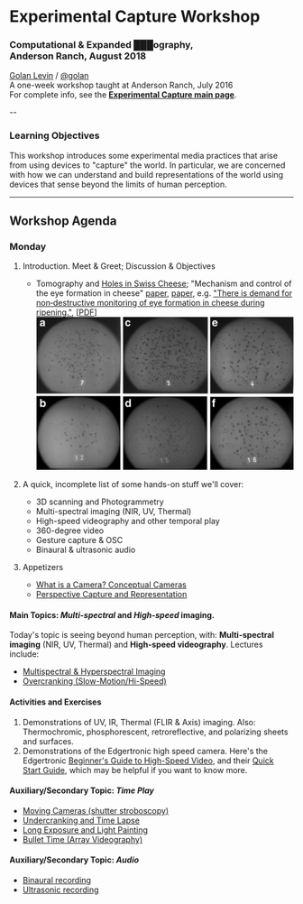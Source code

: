 # Experimental Capture Workshop

### Computational & Expanded ███ography, <br/>Anderson Ranch, August 2018


[Golan Levin](http://flong.com) / [@golan](http://twitter.com/golan) <br />
A one-week workshop taught at Anderson Ranch, July 2016<br />
For complete info, see the [**Experimental Capture main page**](../README.md). 

--
### Learning Objectives

This workshop introduces some experimental media practices that arise from using devices to "capture" the world. In particular, we are concerned with how we can understand and build representations of the world using devices that sense beyond the limits of human perception. 

---

## Workshop Agenda

### Monday

1. Introduction. Meet & Greet; Discussion & Objectives 
	* Tomography and [Holes in Swiss Cheese](https://www.nytimes.com/2015/05/29/world/europe/switzerland-scientists-find-the-secret-to-the-holes-in-swiss-cheese-hay-dust.html); "Mechanism and control of the eye formation in cheese" [paper](https://scinapse.io/papers/2024396341), [paper](https://link.springer.com/article/10.1007/s13594-012-0105-2), e.g. ["There is demand for non‐destructive monitoring of eye formation in cheese during ripening."](https://onlinelibrary.wiley.com/doi/abs/10.1111/j.1471-0307.2009.00478.x), [[PDF](../docs/pdf/eye-formation-in-cheese.pdf)]
![Eyes in cheese](../docs/images/cheese.gif)
	
1. A quick, incomplete list of some hands-on stuff we'll cover: 
	* 3D scanning and Photogrammetry 
	* Multi-spectral imaging (NIR, UV, Thermal)
	* High-speed videography and other temporal play
	* 360-degree video 
	* Gesture capture & OSC
	* Binaural & ultrasonic audio
	
1. Appetizers
	* [What is a Camera? Conceptual Cameras](../docs/conceptual-cameras.md)
	* [Perspective Capture and Representation](../docs/perspective.md)

#### Main Topics: *Multi-spectral* and *High-speed* imaging.

Today's topic is seeing beyond human perception, with: **Multi-spectral imaging** (NIR, UV, Thermal) and **High-speed videography**. Lectures include:  
* [Multispectral & Hyperspectral Imaging](../docs/hyperspectral.md)
* [Overcranking (Slow-Motion/Hi-Speed)](../docs/overcranking.md)

#### Activities and Exercises

1. Demonstrations of UV, IR, Thermal (FLIR & Axis) imaging. Also: Thermochromic, phosphorescent, retroreflective, and polarizing sheets and surfaces.
1. Demonstrations of the Edgertronic high speed camera. Here's the Edgertronic [Beginner's Guide to High-Speed Video](http://wiki.edgertronic.com/index.php/Beginner's_Guide_to_High_Speed_Video), and their [Quick Start Guide](https://wiki.edgertronic.com/index.php/Quick_start_guide), which may be helpful if you want to know more. 

#### Auxiliary/Secondary Topic: *Time Play*

* [Moving Cameras (shutter stroboscopy)](../docs/moving-cameras.md)
* [Undercranking and Time Lapse](../docs/undercranking.md)
* [Long Exposure and Light Painting](../docs/longexposure.md)
* [Bullet Time (Array Videography)](../docs/bullettime.md)

#### Auxiliary/Secondary Topic: *Audio*

* [Binaural recording](../docs/audio.md)
* [Ultrasonic recording]()


<!---

#### Photogrammetry 
1. Viewings (10:45-11:30)
	* [James George at Eyeo2015](https://vimeo.com/134973504) and on [Medium](https://medium.com/@obviousjim/spatialstorytelling-fa4b6ace3e16)
	* [A brief history of photogrammetry](../docs/Photogrammetry-and-3D-scanning.md)
	* [3D Capture Flowchart](pdf/3D_capture_flowchart.pdf) by Claire Hentschker
	* Alex Porter's Photoscan Tutorial #1: [Capturing with Photoscan](https://vimeo.com/123701711)
	* *Optional viewing*: Alex Porter's Tutorial for [Cleaning Photoscans](https://vimeo.com/123702711)

#### Activities, Exercises & Demonstrations 

1. Optional Exercises:
	* Camera Obscura
1. Exercises/Demonstrations with Photoscan: 
	* Photogrammetry with Photoscan, from stills
	* Photogrammetry with Photoscan, from video) <br />([**Instructions**](pdf/photogrammetry_from_video_with_photoscan.pdf) by Claire Hentschker)
1. Exercises/Demonstrations with other scanners: 
	* Depth capture with the Kinect & OF (examples/addons/kinectExample)
	* Depth capture with the Hokuyo LIDAR
	* Photogrammetry with iSense/Skanect <br />([**Instructions**](pdf/3D_scanning_with_skanect.pdf) by Claire Hentschker)





### Tuesday  



---

### Wednesday

Today's topic is **panoramic imaging**. We will also look at other forms of **time play**.  

1. Main Topics
	* [Panoramic, 360-degree, and environmental capture](../docs/environmental-capture.md)
	* [360 into youtube, by Claire](pdf/360_video_for_youtube.pdf)
	* [Stereography & Binocular Imaging](../docs/binocular-stereography.md)
		* Computing a [depth map from stereo images](https://github.com/CreativeInquiry/stereobm_depth_map), [download binary](download/stereobm_depth_map.zip)

[Google's YouTube MetaData Injector (to display equirectangular video in YouTube as a navigable space)](download/360.Video.Metadata.Tool.mac.zip)

	
#### Activities and Exercises


* Catadioptric omnidirectional/panoramic lens devices, using the [Sony Bloggie](http://www.flong.com/blog/2010/open-source-panoramic-video-bloggie-openframeworks-processing/), and [CatadioptricUnwarp360](https://github.com/danzeeeman/CatadioptricUnwarp360)
* Double-fisheye lens devices; Hugin & Autopano (Crecord) 
* Depth from stereo 

---

### Thursday 

1. Mini Lectures
	* [Gonioreflectometry](../docs/gonioreflectometry.md) 
	* [Slit Scanning](http://www.flong.com/texts/lists/slit_scan/)
	* [Expanded Audio Capture](../docs/audio.md)
1. Also on deck to view: 
	* [James George & Jonathan Minard, *CLOUDS*](http://cloudsdocumentary.com/)
	* [Paul Debevec's *light stage rendering*](http://www.pauldebevec.com/Research/LS/)
	* [Sophie Kahn](http://www.sophiekahn.net/#!Laura:RGB, 2011/zoom/c199t/image1afu)
	* [Computational Portraiture](http://prostheticknowledge.tumblr.com/post/101297249296/computational-portraiture-a-class-at-nyu-itp-run) (link from James George)
	* [Sophie Kahn](http://www.sophiekahn.net/)

#### Activities and Exercises

1. Demonstrations of: 
	* [FaceOSC](https://github.com/kylemcdonald/ofxFaceTracker/releases) / [video](https://vimeo.com/26098366) / [Templates](https://github.com/CreativeInquiry/FaceOSC-Templates)
	* [EyeOSC](https://github.com/kylemcdonald/AppropriatingNewTechnologies/downloads)
	* [TouchOSC](http://hexler.net/docs/touchosc-setup-other)
	* [OpenTSPS](http://www.tsps.cc/)
	* [LEAP controller](https://github.com/nok/leap-motion-processing)
	* [KinectV2OSC](https://github.com/microcosm/KinectV2-OSC)
2. DepthKit (RGBD Toolkit)


-- 

### Beyond


*To be organized on-the-fly, responding to circumstances. A list of activities and lectures we'll draw from throughout the week:*

* [Capturing and Representing Objects: Still Life & More](../docs/object-references.md)
* [Gesture recording and playback; 2D & 3D motion capture](../docs/gesture.md)
* [Photogrammetry and 3D scanning](../docs/Photogrammetry-and-3D-scanning.md)
* [Pixillation and Stop-Frame](../docs/pixillation.md)
* [Backwards (Retrograde) Time](../docs/backwards.md)
* [Looping (Canon) Time](../docs/looping.md)
* *[Portraiture: Capturing People and Movements](../docs/portraits.md)*
* *[Landscape: Capturing Places](../docs/places.md)*

--->
